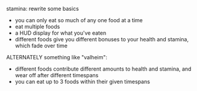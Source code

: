 stamina:
rewrite some basics
- you can only eat so much of any one food at a time
 - eat multiple foods
 - a HUD display for what you've eaten
- different foods give you different bonuses to your health and stamina, which fade over time


ALTERNATELY
something like "valheim":
* different foods contribute different amounts to health and stamina, and wear off after different timespans
* you can eat up to 3 foods within their given timespans
